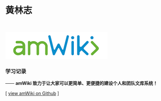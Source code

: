 # 黄林志

<br>

![欢迎使用amWiki！](amWiki/images/logo.png "求学")  

### 学习记录
—— **amWiki 致力于让大家可以更简单、更便捷的建设个人和团队文库系统！**  

[ [view amWiki on Github](https://github.com/TevinLi/amWiki) ]
